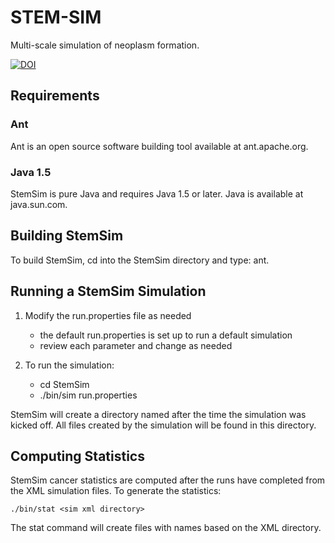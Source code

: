# STEM-SIM

Multi-scale simulation of neoplasm formation.

[![DOI](https://zenodo.org/badge/261510710.svg)](https://zenodo.org/badge/latestdoi/261510710)

## Requirements

### Ant

Ant is an open source software building tool available at ant.apache.org.

### Java 1.5

StemSim is pure Java and requires Java 1.5 or later. Java is available at
java.sun.com.

## Building StemSim

To build StemSim, cd into the StemSim directory and type: ant.

## Running a StemSim Simulation

1. Modify the run.properties file as needed

   - the default run.properties is set up to run a default simulation
   - review each parameter and change as needed

2. To run the simulation:

   - cd StemSim
   - ./bin/sim run.properties

StemSim will create a directory named after the time the simulation was kicked
off. All files created by the simulation will be found in this directory.

## Computing Statistics

StemSim cancer statistics are computed after the runs have completed from the XML simulation files. To generate the statistics:

`./bin/stat <sim xml directory>`

The stat command will create files with names based on the XML directory.
